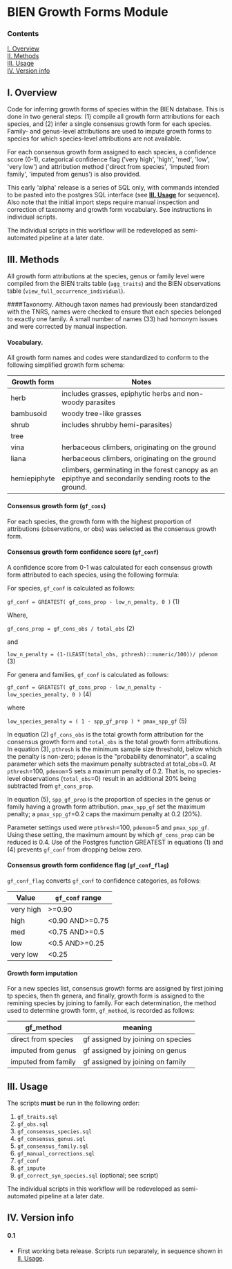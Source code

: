 # BIEN Growth Forms Module


### Contents

[I. Overview](#overview)    
[II. Methods](#methods)  
[III. Usage](#usage)   
[IV. Version info](#version)    

<a name="overview"></a>
## I. Overview

Code for inferring growth forms of species within the BIEN database. This is done in two general steps: (1) compile all growth form attributions for each species, and (2) infer a single consensus growth form for each species. Family- and genus-level attributions are used to impute growth forms to species for which species-level attributions are not available.

For each consensus growth form assigned to each species, a confidence score (0-1), categorical confidence flag ('very high', 'high', 'med', 'low', 'very low') and attribution method ('direct from species', 'imputed from family', 'imputed from genus') is also provided.

This early 'alpha' release is a series of SQL only, with commands intended to be pasted into the postgres SQL interface (see **[III. Usage](#usage)** for sequence). Also note that the initial import steps require manual inspection and correction of taxonomy and growth form vocabulary. See instructions in individual scripts. 

The individual scripts in this workflow will be redeveloped as semi-automated pipeline at a later date.

<a name="methods"></a>
## III. Methods

All growth form attributions at the species, genus or family level were compiled from the BIEN traits table (`agg_traits`) and the BIEN observations table (`view_full_occurrence_individual`). 

####Taxonomy.
Although taxon names had previously been standardized with the TNRS, names were checked to ensure that each species belonged to exactly one family. A small number of names (33) had homonym issues and were corrected by manual inspection.

#### Vocabulary. 
All growth form names and codes were standardized to conform to the following simplified growth form schema:

Growth form | Notes
----------- | ------
herb | includes grasses, epiphytic herbs and non-woody parasites
bambusoid | woody tree-like grasses
shrub  | includes shrubby hemi-parasites)
tree  | 
vina  | herbaceous climbers, originating on the ground
liana  | herbaceous climbers, originating on the ground
hemiepiphyte  | climbers, germinating in the forest canopy as an epipthye and secondarily sending roots to the ground.

#### Consensus growth form (`gf_cons`)
For each species, the growth form with the highest proportion of attributions (observations, or obs) was selected as the consensus growth form. 

#### Consensus growth form confidence score (`gf_conf`)
A confidence score from 0-1 was calculated for each consensus growth form attributed to each species, using the following formula:

For species, `gf_conf` is calculated as follows:

`gf_conf = GREATEST( gf_cons_prop - low_n_penalty, 0 )`  (1)

Where,

`gf_cons_prop = gf_cons_obs / total_obs`  (2)

and 

`low_n_penalty = (1-(LEAST(total_obs, pthresh)::numeric/100))/ pdenom` (3)

For genera and families, `gf_conf` is calculated as follows:

`gf_conf = GREATEST( gf_cons_prop - low_n_penalty - low_species_penalty, 0 )`  (4)

where 

`low_species_penalty = ( 1 - spp_gf_prop ) * pmax_spp_gf` (5)

In equation (2) `gf_cons_obs` is the total growth form attribution for the consensus growth form and `total_obs` is the total growth form attributions. In equation (3), `pthresh` is the minimum sample size threshold, below which the penalty is non-zero; `pdenom` is the "probability denominator", a scaling parameter which sets the maximum penalty subtracted at total_obs=0. At `pthresh`=100, `pdenom`=5 sets a maximum penalty of 0.2. That is, no species-level observations (`total_obs`=0) result in an additional 20% being subtracted from `gf_cons_prop`.

In equation (5), `spp_gf_prop` is the proportion of species in the genus or family having a growth form attribution. `pmax_spp_gf` set the maximum penalty; a `pmax_spp_gf`=0.2 caps the maximum penalty at 0.2 (20%). 

Parameter settings used were `pthresh`=100, `pdenom`=5 and `pmax_spp_gf`. Using these setting, the maximum amount by which `gf_cons_prop` can be reduced is 0.4. Use of the Postgres function GREATEST in equations (1) and (4) prevents `gf_conf` from dropping below zero.  


#### Consensus growth form confidence flag (`gf_conf_flag`)

`gf_conf_flag` converts `gf_conf` to confidence categories, as follows: 

Value | `gf_conf` range
--- | ---
very high | >=0.90
high | <0.90 AND>=0.75
med | <0.75 AND>=0.5
low | <0.5 AND>=0.25
very low | <0.25

#### Growth form imputation

For a new species list, consensus growth forms are assigned by first joining tp species, then th genera, and finally, growth form is assigned to the remining species by joining to family. For each determination, the method used to determine growth form, `gf_method`, is recorded as follows:

gf_method  | meaning
---- | ----
direct from species | gf assigned by joining on species
imputed from genus  | gf assigned by joining on genus
imputed from family | gf assigned by joining on family


<a name="usage"></a>
## III. Usage

The scripts **must** be run in the following order:

1. `gf_traits.sql`
2. `gf_obs.sql`
3. `gf_consensus_species.sql`
4. `gf_consensus_genus.sql`
5. `gf_consensus_family.sql`
6. `gf_manual_corrections.sql`
7. `gf_conf`
8. `gf_impute`
9. `gf_correct_syn_species.sql` (optional; see script)

The individual scripts in this workflow will be redeveloped as semi-automated pipeline at a later date.

<a name="version"></a>
## IV. Version info

#### 0.1
* First working beta release. Scripts run separately, in sequence shown in [II. Usage](#usage).


